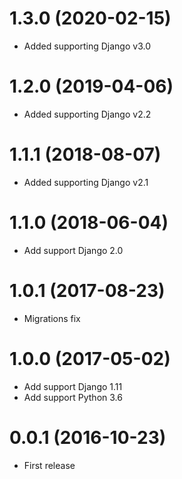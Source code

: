 1.3.0 (2020-02-15)
==================
  * Added supporting Django v3.0


1.2.0 (2019-04-06)
==================
  * Added supporting Django v2.2


1.1.1 (2018-08-07)
==================
  * Added supporting Django v2.1
  

1.1.0 (2018-06-04)
==================
  * Add support Django 2.0


1.0.1 (2017-08-23)
==================
  * Migrations fix


1.0.0 (2017-05-02)
==================
  * Add support Django 1.11
  * Add support Python 3.6


0.0.1 (2016-10-23)
==================
  * First release

